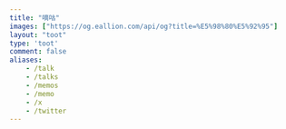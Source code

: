 ```yaml
---
title: "嘀咕"
images: ["https://og.eallion.com/api/og?title=%E5%98%80%E5%92%95"]
layout: "toot"
type: 'toot'
comment: false
aliases:
    - /talk
    - /talks
    - /memos
    - /memo
    - /x
    - /twitter
---
```

